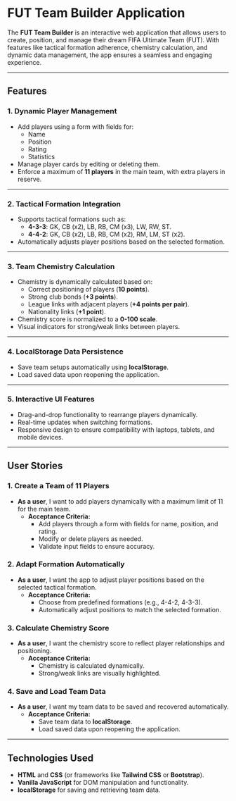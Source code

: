 # FUT Team Builder Application

The **FUT Team Builder** is an interactive web application that allows users to create, position, and manage their dream FIFA Ultimate Team (FUT). With features like tactical formation adherence, chemistry calculation, and dynamic data management, the app ensures a seamless and engaging experience.

---

## Features

### 1. **Dynamic Player Management**
- Add players using a form with fields for:
  - Name
  - Position
  - Rating
  - Statistics
- Manage player cards by editing or deleting them.
- Enforce a maximum of **11 players** in the main team, with extra players in reserve.

---

### 2. **Tactical Formation Integration**
- Supports tactical formations such as:
  - **4-3-3**: GK, CB (x2), LB, RB, CM (x3), LW, RW, ST.
  - **4-4-2**: GK, CB (x2), LB, RB, CM (x2), RM, LM, ST (x2).
- Automatically adjusts player positions based on the selected formation.

---

### 3. **Team Chemistry Calculation**
- Chemistry is dynamically calculated based on:
  - Correct positioning of players (**10 points**).
  - Strong club bonds (**+3 points**).
  - League links with adjacent players (**+4 points per pair**).
  - Nationality links (**+1 point**).
- Chemistry score is normalized to a **0-100 scale**.
- Visual indicators for strong/weak links between players.

---

### 4. **LocalStorage Data Persistence**
- Save team setups automatically using **localStorage**.
- Load saved data upon reopening the application.

---

### 5. **Interactive UI Features**
- Drag-and-drop functionality to rearrange players dynamically.
- Real-time updates when switching formations.
- Responsive design to ensure compatibility with laptops, tablets, and mobile devices.

---

## User Stories

### 1. **Create a Team of 11 Players**
- **As a user**, I want to add players dynamically with a maximum limit of 11 for the main team.
  - **Acceptance Criteria:**
    - Add players through a form with fields for name, position, and rating.
    - Modify or delete players as needed.
    - Validate input fields to ensure accuracy.

### 2. **Adapt Formation Automatically**
- **As a user**, I want the app to adjust player positions based on the selected tactical formation.
  - **Acceptance Criteria:**
    - Choose from predefined formations (e.g., 4-4-2, 4-3-3).
    - Automatically adjust positions to match the selected formation.

### 3. **Calculate Chemistry Score**
- **As a user**, I want the chemistry score to reflect player relationships and positioning.
  - **Acceptance Criteria:**
    - Chemistry is calculated dynamically.
    - Strong/weak links are visually highlighted.

### 4. **Save and Load Team Data**
- **As a user**, I want my team data to be saved and recovered automatically.
  - **Acceptance Criteria:**
    - Save team data to **localStorage**.
    - Load saved data upon reopening the application.

---

## Technologies Used

- **HTML** and **CSS** (or frameworks like **Tailwind CSS** or **Bootstrap**).
- **Vanilla JavaScript** for DOM manipulation and functionality.
- **localStorage** for saving and retrieving team data.